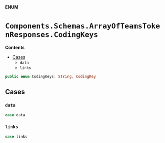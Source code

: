 **ENUM**

# `Components.Schemas.ArrayOfTeamsTokenResponses.CodingKeys`

**Contents**

- [Cases](#cases)
  - `data`
  - `links`

```swift
public enum CodingKeys: String, CodingKey
```

## Cases
### `data`

```swift
case data
```

### `links`

```swift
case links
```
